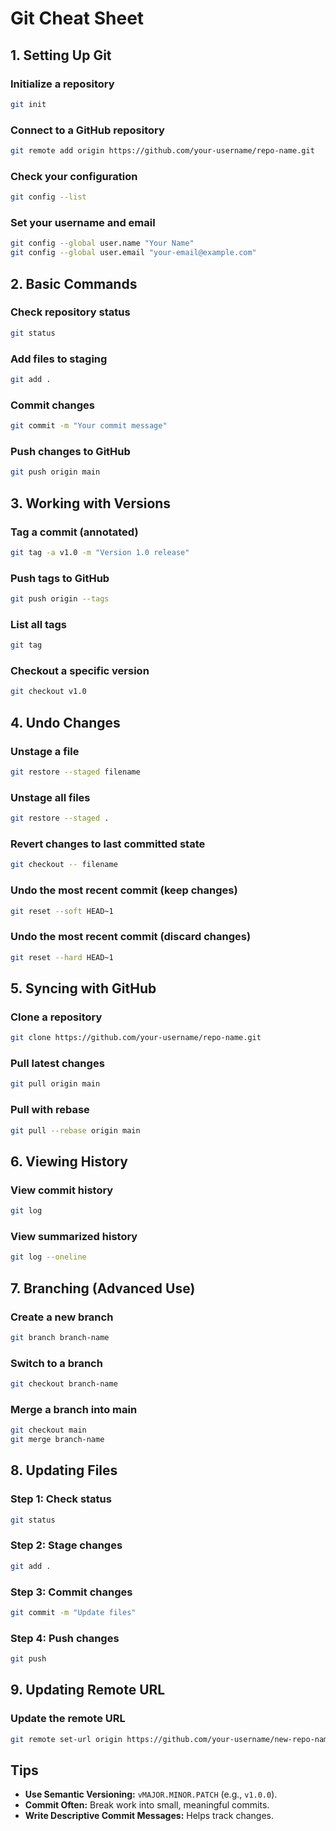 # Git Cheat Sheet

## 1. Setting Up Git

### Initialize a repository
```bash
git init
```

### Connect to a GitHub repository
```bash
git remote add origin https://github.com/your-username/repo-name.git
```

### Check your configuration
```bash
git config --list
```

### Set your username and email
```bash
git config --global user.name "Your Name"
git config --global user.email "your-email@example.com"
```

## 2. Basic Commands

### Check repository status
```bash
git status
```

### Add files to staging
```bash
git add .
```

### Commit changes
```bash
git commit -m "Your commit message"
```

### Push changes to GitHub
```bash
git push origin main
```

## 3. Working with Versions

### Tag a commit (annotated)
```bash
git tag -a v1.0 -m "Version 1.0 release"
```

### Push tags to GitHub
```bash
git push origin --tags
```

### List all tags
```bash
git tag
```

### Checkout a specific version
```bash
git checkout v1.0
```

## 4. Undo Changes

### Unstage a file
```bash
git restore --staged filename
```

### Unstage all files
```bash
git restore --staged .
```

### Revert changes to last committed state
```bash
git checkout -- filename
```

### Undo the most recent commit (keep changes)
```bash
git reset --soft HEAD~1
```

### Undo the most recent commit (discard changes)
```bash
git reset --hard HEAD~1
```

## 5. Syncing with GitHub

### Clone a repository
```bash
git clone https://github.com/your-username/repo-name.git
```

### Pull latest changes
```bash
git pull origin main
```

### Pull with rebase
```bash
git pull --rebase origin main
```

## 6. Viewing History

### View commit history
```bash
git log
```

### View summarized history
```bash
git log --oneline
```

## 7. Branching (Advanced Use)

### Create a new branch
```bash
git branch branch-name
```

### Switch to a branch
```bash
git checkout branch-name
```

### Merge a branch into main
```bash
git checkout main
git merge branch-name
```

## 8. Updating Files

### Step 1: Check status
```bash
git status
```

### Step 2: Stage changes
```bash
git add .
```

### Step 3: Commit changes
```bash
git commit -m "Update files"
```

### Step 4: Push changes
```bash
git push
```

## 9. Updating Remote URL

### Update the remote URL
```bash
git remote set-url origin https://github.com/your-username/new-repo-name.git
```

## Tips

- **Use Semantic Versioning:** `vMAJOR.MINOR.PATCH` (e.g., `v1.0.0`).
- **Commit Often:** Break work into small, meaningful commits.
- **Write Descriptive Commit Messages:** Helps track changes. 